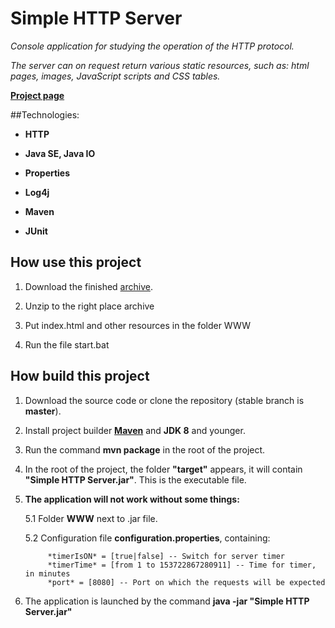 # Simple HTTP Server

*Console application for studying the operation of the HTTP protocol.*

*The server can on request return various static resources, such as: html pages, images, JavaScript scripts and CSS tables.*

[**Project page**](--link-- "Simple HTTP Server")

##Technologies:

- **HTTP**

- **Java SE, Java IO**

- **Properties**

- **Log4j**

- **Maven**

- **JUnit**

## How use this project
1. Download the finished [archive](--link-- "simple-http-server.zip").
 
2. Unzip to the right place archive
 
3. Put index.html and other resources in the folder WWW

4. Run the file start.bat


## How build this project

1. Download the source code or clone the repository (stable branch is **master**).

2. Install project builder [**Maven**](https://maven.apache.org/ "Apache Maven Project") and **JDK 8** and younger.

3. Run the command **mvn package** in the root of the project.

4. In the root of the project, the folder **"target"** appears, it will contain **"Simple HTTP Server.jar"**. This is the executable file.

5. **The application will not work without some things:**

	5.1 Folder **WWW** next to .jar file. 
	
	5.2 Configuration file **configuration.properties**, containing: 
	
			*timerIsON* = [true|false] -- Switch for server timer
			*timerTime* = [from 1 to 153722867280911] -- Time for timer, in minutes
			*port* = [8080] -- Port on which the requests will be expected
	
6. The application is launched by the command **java -jar "Simple HTTP Server.jar"**
